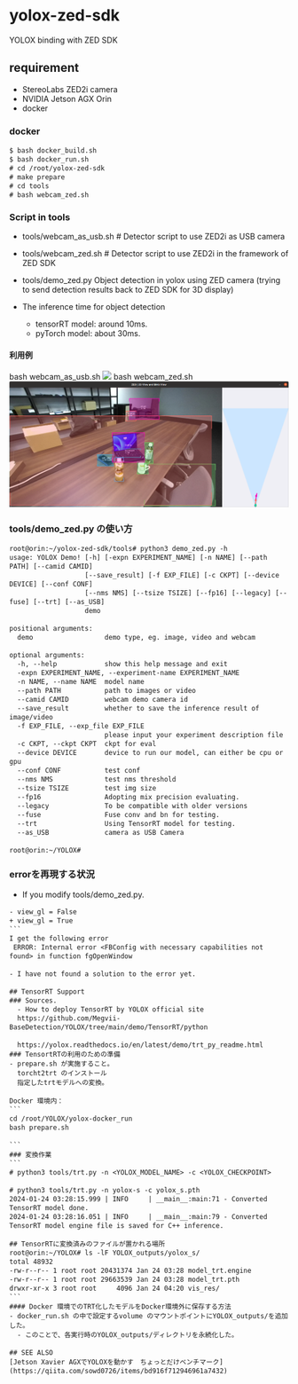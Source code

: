 # yolox-zed-sdk
YOLOX binding with ZED SDK

## requirement
- StereoLabs ZED2i camera
- NVIDIA Jetson AGX Orin
- docker

### docker

```
$ bash docker_build.sh
$ bash docker_run.sh
# cd /root/yolox-zed-sdk
# make prepare
# cd tools
# bash webcam_zed.sh
```

### Script in tools
- tools/webcam_as_usb.sh # Detector script to use ZED2i as USB camera
- tools/webcam_zed.sh # Detector script to use ZED2i in the framework of ZED SDK
- tools/demo_zed.py Object detection in yolox using ZED camera (trying to send detection results back to ZED SDK for 3D display)

- The inference time for object detection
  - tensorRT model: around 10ms.
  - pyTorch model: about 30ms.


#### 利用例
bash webcam_as_usb.sh
![](tools/figures/webcam_as_usb.png)
bash webcam_zed.sh 
![](tools/figures/webcam_zed.png)

### tools/demo_zed.py の使い方

```
root@orin:~/yolox-zed-sdk/tools# python3 demo_zed.py -h
usage: YOLOX Demo! [-h] [-expn EXPERIMENT_NAME] [-n NAME] [--path PATH] [--camid CAMID]
                   [--save_result] [-f EXP_FILE] [-c CKPT] [--device DEVICE] [--conf CONF]
                   [--nms NMS] [--tsize TSIZE] [--fp16] [--legacy] [--fuse] [--trt] [--as_USB]
                   demo

positional arguments:
  demo                  demo type, eg. image, video and webcam

optional arguments:
  -h, --help            show this help message and exit
  -expn EXPERIMENT_NAME, --experiment-name EXPERIMENT_NAME
  -n NAME, --name NAME  model name
  --path PATH           path to images or video
  --camid CAMID         webcam demo camera id
  --save_result         whether to save the inference result of image/video
  -f EXP_FILE, --exp_file EXP_FILE
                        please input your experiment description file
  -c CKPT, --ckpt CKPT  ckpt for eval
  --device DEVICE       device to run our model, can either be cpu or gpu
  --conf CONF           test conf
  --nms NMS             test nms threshold
  --tsize TSIZE         test img size
  --fp16                Adopting mix precision evaluating.
  --legacy              To be compatible with older versions
  --fuse                Fuse conv and bn for testing.
  --trt                 Using TensorRT model for testing.
  --as_USB              camera as USB Camera

root@orin:~/YOLOX#

```
### errorを再現する状況
- If you modify tools/demo_zed.py.
````
- view_gl = False
+ view_gl = True
```
I get the following error
 ERROR: Internal error <FBConfig with necessary capabilities not found> in function fgOpenWindow

- I have not found a solution to the error yet.

## TensorRT Support
### Sources.
  - How to deploy TensorRT by YOLOX official site
  https://github.com/Megvii-BaseDetection/YOLOX/tree/main/demo/TensorRT/python

  https://yolox.readthedocs.io/en/latest/demo/trt_py_readme.html
### TensortRTの利用のための準備
- prepare.sh が実施すること。
  torcht2trt のインストール
  指定したtrtモデルへの変換。

Docker 環境内：
```
cd /root/YOLOX/yolox-docker_run
bash prepare.sh

```
### 変換作業
```
# python3 tools/trt.py -n <YOLOX_MODEL_NAME> -c <YOLOX_CHECKPOINT>

# python3 tools/trt.py -n yolox-s -c yolox_s.pth
2024-01-24 03:28:15.999 | INFO     | __main__:main:71 - Converted TensorRT model done.
2024-01-24 03:28:16.051 | INFO     | __main__:main:79 - Converted TensorRT model engine file is saved for C++ inference.

## TensorRTに変換済みのファイルが置かれる場所
root@orin:~/YOLOX# ls -lF YOLOX_outputs/yolox_s/
total 48932
-rw-r--r-- 1 root root 20431374 Jan 24 03:28 model_trt.engine
-rw-r--r-- 1 root root 29663539 Jan 24 03:28 model_trt.pth
drwxr-xr-x 3 root root     4096 Jan 24 04:20 vis_res/
```
#### Docker 環境でのTRT化したモデルをDocker環境外に保存する方法
- docker_run.sh の中で設定するvolume のマウントポイントにYOLOX_outputs/を追加した。
  - このことで、各実行時のYOLOX_outputs/ディレクトリを永続化した。

## SEE ALSO
[Jetson Xavier AGXでYOLOXを動かす　ちょっとだけベンチマーク](https://qiita.com/sowd0726/items/bd916f712946961a7432)

